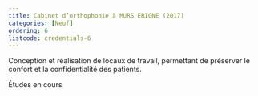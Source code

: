 ```yaml
---
title: Cabinet d’orthophonie à MURS ERIGNE (2017)
categories: [Neuf]
ordering: 6
listcode: credentials-6
---
```

Conception et réalisation de locaux de travail, permettant de préserver le confort et la confidentialité des patients.

Études en cours